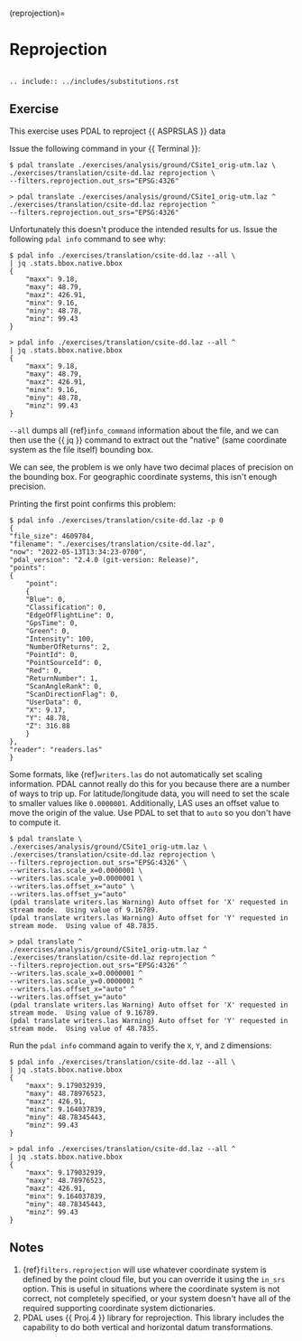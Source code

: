 (reprojection)=

# Reprojection

```{index} Reprojection, WGS84, UTM
```

```{eval-rst}
.. include:: ../includes/substitutions.rst
```

## Exercise

This exercise uses PDAL to reproject {{ ASPRSLAS }} data

Issue the following command in your {{ Terminal }}:

```console
$ pdal translate ./exercises/analysis/ground/CSite1_orig-utm.laz \
./exercises/translation/csite-dd.laz reprojection \
--filters.reprojection.out_srs="EPSG:4326"
```

```doscon
> pdal translate ./exercises/analysis/ground/CSite1_orig-utm.laz ^
./exercises/translation/csite-dd.laz reprojection ^
--filters.reprojection.out_srs="EPSG:4326"
```

Unfortunately this doesn't produce the intended results for us. Issue the
following `pdal info` command to see why:

```console
$ pdal info ./exercises/translation/csite-dd.laz --all \
| jq .stats.bbox.native.bbox
{
    "maxx": 9.18,
    "maxy": 48.79,
    "maxz": 426.91,
    "minx": 9.16,
    "miny": 48.78,
    "minz": 99.43
}
```

```doscon
> pdal info ./exercises/translation/csite-dd.laz --all ^
| jq .stats.bbox.native.bbox
{
    "maxx": 9.18,
    "maxy": 48.79,
    "maxz": 426.91,
    "minx": 9.16,
    "miny": 48.78,
    "minz": 99.43
}
```

`--all` dumps all {ref}`info_command` information about the file, and we can
then use the {{ jq }} command to extract out the "native" (same coordinate system
as the file itself) bounding box.

We can see, the problem is we only have two decimal places of precision on the
bounding box. For geographic coordinate systems, this isn't enough precision.

Printing the first point confirms this problem:

```console
$ pdal info ./exercises/translation/csite-dd.laz -p 0
{
"file_size": 4609784,
"filename": "./exercises/translation/csite-dd.laz",
"now": "2022-05-13T13:34:23-0700",
"pdal_version": "2.4.0 (git-version: Release)",
"points":
{
    "point":
    {
    "Blue": 0,
    "Classification": 0,
    "EdgeOfFlightLine": 0,
    "GpsTime": 0,
    "Green": 0,
    "Intensity": 100,
    "NumberOfReturns": 2,
    "PointId": 0,
    "PointSourceId": 0,
    "Red": 0,
    "ReturnNumber": 1,
    "ScanAngleRank": 0,
    "ScanDirectionFlag": 0,
    "UserData": 0,
    "X": 9.17,
    "Y": 48.78,
    "Z": 316.88
    }
},
"reader": "readers.las"
}
```

Some formats, like {ref}`writers.las` do not automatically set scaling
information. PDAL cannot really do this for you because there are a number
of ways to trip up. For latitude/longitude data, you will need to set the scale
to smaller values like `0.0000001`. Additionally, LAS uses an offset value to
move the origin of the value. Use PDAL to set that to `auto` so you don't
have to compute it.

```console
$ pdal translate \
./exercises/analysis/ground/CSite1_orig-utm.laz \
./exercises/translation/csite-dd.laz reprojection \
--filters.reprojection.out_srs="EPSG:4326" \
--writers.las.scale_x=0.0000001 \
--writers.las.scale_y=0.0000001 \
--writers.las.offset_x="auto" \
--writers.las.offset_y="auto"
(pdal translate writers.las Warning) Auto offset for 'X' requested in stream mode.  Using value of 9.16789.
(pdal translate writers.las Warning) Auto offset for 'Y' requested in stream mode.  Using value of 48.7835.
```

```doscon
> pdal translate ^
./exercises/analysis/ground/CSite1_orig-utm.laz ^
./exercises/translation/csite-dd.laz reprojection ^
--filters.reprojection.out_srs="EPSG:4326" ^
--writers.las.scale_x=0.0000001 ^
--writers.las.scale_y=0.0000001 ^
--writers.las.offset_x="auto" ^
--writers.las.offset_y="auto"
(pdal translate writers.las Warning) Auto offset for 'X' requested in stream mode.  Using value of 9.16789.
(pdal translate writers.las Warning) Auto offset for 'Y' requested in stream mode.  Using value of 48.7835.
```

Run the `pdal info` command again to verify the `X`, `Y`, and `Z`
dimensions:

```console
$ pdal info ./exercises/translation/csite-dd.laz --all \
| jq .stats.bbox.native.bbox
{
    "maxx": 9.179032939,
    "maxy": 48.78976523,
    "maxz": 426.91,
    "minx": 9.164037839,
    "miny": 48.78345443,
    "minz": 99.43
}
```

```doscon
> pdal info ./exercises/translation/csite-dd.laz --all ^
| jq .stats.bbox.native.bbox
{
    "maxx": 9.179032939,
    "maxy": 48.78976523,
    "maxz": 426.91,
    "minx": 9.164037839,
    "miny": 48.78345443,
    "minz": 99.43
}
```

## Notes

1. {ref}`filters.reprojection` will use whatever coordinate system is defined
   by the point cloud file, but you can override it using the `in_srs`
   option. This is useful in situations where the coordinate system is not
   correct, not completely specified, or your system doesn't have all of the
   required supporting coordinate system dictionaries.
2. PDAL uses {{ Proj.4 }} library for reprojection. This library includes the
   capability to do both vertical and horizontal datum transformations.

[asprs las]: http://www.asprs.org/Committee-General/LASer-LAS-File-Format-Exchange-Activities.html
[laszip]: http://laszip.org
